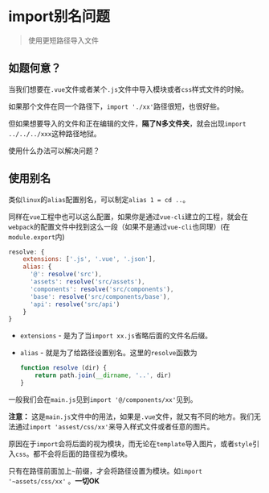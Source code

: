 # import别名问题
> 使用更短路径导入文件

## 如题何意？

当我们想要在`.vue`文件或者某个`.js`文件中导入模块或者`css`样式文件的时候。

如果那个文件在同一个路径下，`import './xx'`路径很短，也很好些。

但如果想要导入的文件和正在编辑的文件，**隔了N多文件夹**，就会出现`import ../../../xxx`这种路径地狱。

使用什么办法可以解决问题？

## 使用别名

类似`linux`的`alias`配置别名，可以制定`alias 1 = cd ..`。

同样在`vue`工程中也可以这么配置，如果你是通过`vue-cli`建立的工程，就会在`webpack`的配置文件中找到这么一段（如果不是通过`vue-cli`也同理）(在`module.export`内)

```javascript
resolve: {
    extensions: ['.js', '.vue', '.json'],
    alias: {
      '@': resolve('src'),
      'assets': resolve('src/assets'),
      'components': resolve('src/components'),
      'base': resolve('src/components/base'),
      'api': resolve('src/api')
    }
}
```

* `extensions` - 是为了当`import xx.js`省略后面的文件名后缀。
* `alias` - 就是为了给路径设置别名。这里的`resolve`函数为

    ```javascript
    function resolve (dir) {
        return path.join(__dirname, '..', dir)
    }
    ```

一般我们会在`main.js`见到`import '@/components/xx'`见到。

**注意：** 这是`main.js`文件中的用法，如果是`.vue`文件，就又有不同的地方。我们无法通过`import 'assest/css/xx'`来导入样式文件或者任意的图片。

原因在于`import`会将后面的视为模块，而无论在`template`导入图片，或者`style`引入`css`。都不会将后面的路径视为模块。

只有在路径前面加上`~`前缀，才会将路径设置为模块。如`import '~assets/css/xx'` 。**一切OK**